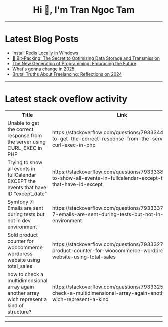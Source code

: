 <h1 align="center">Hi 👋, I'm Tran Ngoc Tam</h1>

---

# Latest Blog Posts 
<!-- BLOG-POST-LIST:START -->
- [Install Redis Locally in Windows](https://dev.to/sachingeek/install-redis-locally-in-windows-50mk)
- [🧩 Bit-Packing: The Secret to Optimizing Data Storage and Transmission](https://dev.to/madhav_baby_giraffe/bit-packing-the-secret-to-optimizing-data-storage-and-transmission-m70)
- [The New Generation of Programming: Embracing the Future](https://dev.to/aditya_pande/the-new-generation-of-programming-embracing-the-future-5hnm)
- [What&#39;s gonna change in 2025](https://dev.to/this-is-learning/whats-gonna-change-in-2025-3c94)
- [Brutal Truths About Freelancing: Reflections on 2024](https://dev.to/thesohailjafri/brutal-truths-about-freelancing-bhg)
<!-- BLOG-POST-LIST:END -->

---

# Latest stack oveflow activity
<table>
  <tr><th>Title</th><th>Link</th></tr>
  <!-- STACKOVERFLOW:START --><tr><td>Unable to get the correct response from the server using CURL_EXEC in PHP</td><td>https://stackoverflow.com/questions/79333445/unable-to-get-the-correct-response-from-the-server-using-curl-exec-in-php</td></tr><tr><td>Trying to show all events in fullCalendar EXCEPT the events that have ID &quot;except_date&quot;</td><td>https://stackoverflow.com/questions/79333388/trying-to-show-all-events-in-fullcalendar-except-the-events-that-have-id-except</td></tr><tr><td>Symfony 7: Emails are sent during tests but not in dev environment</td><td>https://stackoverflow.com/questions/79333372/symfony-7-emails-are-sent-during-tests-but-not-in-dev-environment</td></tr><tr><td>Sold product counter for woocommerce wordpress website using total_sales</td><td>https://stackoverflow.com/questions/79333273/sold-product-counter-for-woocommerce-wordpress-website-using-total-sales</td></tr><tr><td>how to check a multidimensional array again another array wich represent a kind of structure?</td><td>https://stackoverflow.com/questions/79333259/how-to-check-a-multidimensional-array-again-another-array-wich-represent-a-kind</td></tr><!-- STACKOVERFLOW:END -->
</table>

---


